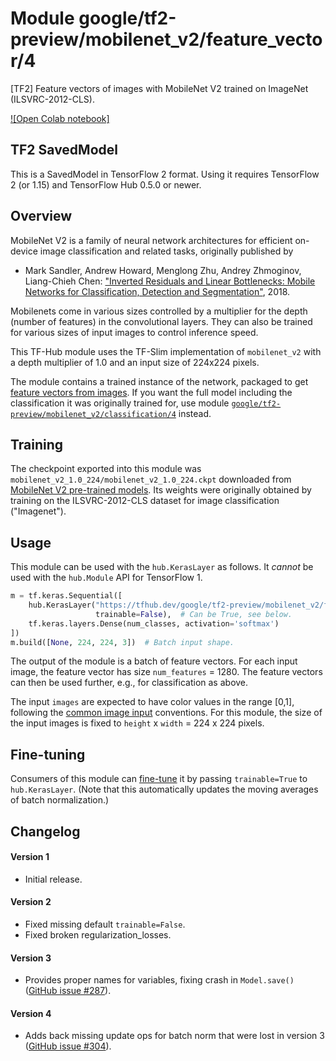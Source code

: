 # Module google/tf2-preview/mobilenet_v2/feature_vector/4
[TF2] Feature vectors of images with MobileNet V2 trained on ImageNet (ILSVRC-2012-CLS).

<!-- dataset: ImageNet (ILSVRC-2012-CLS) -->
<!-- asset-path: legacy -->
<!-- fine-tunable: true -->
<!-- format: saved_model_2 -->
<!-- module-type: image-feature-vector -->
<!-- network-architecture: MobileNet V2 -->


[![Open Colab notebook]](https://colab.research.google.com/github/tensorflow/hub/blob/master/examples/colab/tf2_image_retraining.ipynb)

## TF2 SavedModel

This is a SavedModel in TensorFlow 2 format.
Using it requires TensorFlow 2 (or 1.15) and TensorFlow Hub 0.5.0 or newer.

## Overview

MobileNet V2 is a family of neural network architectures for efficient
on-device image classification and related tasks, originally published by

  * Mark Sandler, Andrew Howard, Menglong Zhu, Andrey Zhmoginov,
    Liang-Chieh Chen: ["Inverted Residuals and Linear Bottlenecks:
    Mobile Networks for Classification, Detection and
    Segmentation"](https://arxiv.org/abs/1801.04381), 2018.

Mobilenets come in various sizes controlled by a multiplier for the
depth (number of features) in the convolutional layers. They can also be
trained for various sizes of input images to control inference speed.

This TF-Hub module uses the TF-Slim implementation of
`mobilenet_v2`
with a depth multiplier of 1.0 and an input size of
224x224 pixels.


The module contains a trained instance of the network, packaged to get
[feature vectors from images](https://www.tensorflow.org/hub/common_signatures/images#feature-vector).
If you want the full model including the classification it was originally
trained for, use module
[`google/tf2-preview/mobilenet_v2/classification/4`](https://tfhub.dev/google/tf2-preview/mobilenet_v2/classification/4)
instead.


## Training

The checkpoint exported into this module was `mobilenet_v2_1.0_224/mobilenet_v2_1.0_224.ckpt` downloaded
from
[MobileNet V2 pre-trained models](https://github.com/tensorflow/models/blob/master/research/slim/nets/mobilenet/README.md).
Its weights were originally obtained by training on the ILSVRC-2012-CLS
dataset for image classification ("Imagenet").

## Usage

This module can be used with the `hub.KerasLayer` as follows.
It *cannot* be used with the `hub.Module` API for TensorFlow 1.

```python
m = tf.keras.Sequential([
    hub.KerasLayer("https://tfhub.dev/google/tf2-preview/mobilenet_v2/feature_vector/4", output_shape=[1280],
                   trainable=False),  # Can be True, see below.
    tf.keras.layers.Dense(num_classes, activation='softmax')
])
m.build([None, 224, 224, 3])  # Batch input shape.
```

The output of the module is a batch of feature vectors. For each input image,
the feature vector has size `num_features` = 1280. The feature
vectors can then be used further, e.g., for classification as above.

The input `images` are expected to have color values in the range [0,1],
following the
[common image input](https://www.tensorflow.org/hub/common_signatures/images#input)
conventions.
For this module, the size of the input images is fixed to
`height` x `width` = 224 x 224 pixels.


## Fine-tuning

Consumers of this module can [fine-tune](https://www.tensorflow.org/hub/tf2_saved_model#fine-tuning) it
by passing `trainable=True` to `hub.KerasLayer`.
(Note that this automatically updates the moving averages of
batch normalization.)


## Changelog

#### Version 1

  * Initial release.

#### Version 2

  * Fixed missing default `trainable=False`.
  * Fixed broken regularization_losses.

#### Version 3

  * Provides proper names for variables, fixing crash in `Model.save()`
    ([GitHub issue #287](https://github.com/tensorflow/hub/issues/287)).

#### Version 4

  * Adds back missing update ops for batch norm that were lost in version 3
    ([GitHub issue #304](https://github.com/tensorflow/hub/issues/304)).
